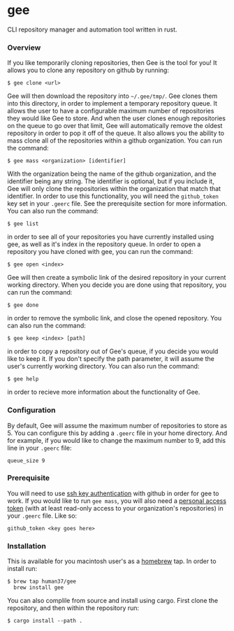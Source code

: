 # gee
CLI repository manager and automation tool written in rust.

### Overview
If you like temporarily cloning repositories, then Gee is the tool for you! It allows you to clone any repository on github by running:

    $ gee clone <url>

Gee will then download the repository into ```~/.gee/tmp/```. Gee clones them into this directory, in order to implement a temporary repository queue. It allows the user to have a configurable maximum number of repositories they would like Gee to store. And when the user clones enough repositories on the queue to go over that limit, Gee will automatically remove the oldest repository in order to pop it off of the queue. It also allows you the ability to mass clone all of the repositories within a github organization. You can run the command:

    $ gee mass <organization> [identifier]
    
With the organization being the name of the github organization, and the identifier being any string. The identifier is optional, but if you include it, Gee will only clone the repositories within the organization that match that identifier. In order to use this functionality, you will need the ```github_token``` key set in your ```.geerc``` file. See the prerequisite section for more information. You can also run the command:

    $ gee list

in order to see all of your repositories you have currently installed using gee, as well as it's index in the repository queue. In order to open a repository you have cloned with gee, you can run the command:

    $ gee open <index>

Gee will then create a symbolic link of the desired repository in your current working directory. When you decide you are done using that repository, you can run the command:

    $ gee done

in order to remove the symbolic link, and close the opened repository. You can also run the command:

    $ gee keep <index> [path]

in order to copy a repository out of Gee's queue, if you decide you would like to keep it. If you don't specify the path parameter, it will assume the user's currently working directory. You can also run the command:

    $ gee help

in order to recieve more information about the functionality of Gee. 

### Configuration
By default, Gee will assume the maximum number of repositories to store as 5. You can configure this by adding a ```.geerc``` file in your home directory. And for example, if you would like to change the maximum number to 9, add this line in your ```.geerc``` file:
```
queue_size 9
```

### Prerequisite
You will need to use [ssh key authentication](https://docs.github.com/en/github-ae@latest/github/authenticating-to-github/connecting-to-github-with-ssh) with github in order for gee to work. If you would like to run ```gee mass```, you will also need a [personal access token](https://docs.github.com/en/github/authenticating-to-github/creating-a-personal-access-token) (with at least read-only access to your organization's repositories) in your ```.geerc``` file. Like so:
```
github_token <key goes here>
```

### Installation
This is available for you macintosh user's as a [homebrew](https://brew.sh) tap. In order to install run:

    $ brew tap human37/gee
      brew install gee

You can also complile from source and install using cargo. First clone the repository, and then within the repository run:

    $ cargo install --path .
